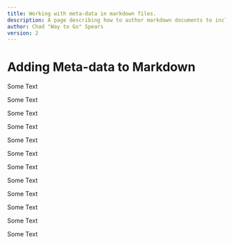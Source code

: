 ```yaml
---
title: Working with meta-data in markdown files.
description: A page describing how to author markdown documents to include meta data....
author: Chad "Way to Go" Spears
version: 2
---
```


# Adding Meta-data to Markdown

Some Text

Some Text

Some Text

Some Text

Some Text

Some Text

Some Text

Some Text

Some Text

Some Text

Some Text

Some Text
